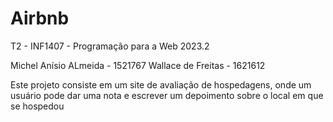 # Airbnb
T2 - INF1407 - Programação para a Web 2023.2

Michel Anísio ALmeida - 1521767
Wallace de Freitas    - 1621612

Este projeto consiste em um site de avaliação de hospedagens, onde um usuário pode dar uma nota e escrever um depoimento sobre o local em que se hospedou
